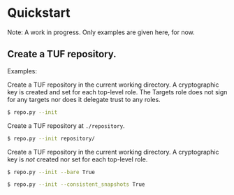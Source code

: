 # Quickstart #

Note: A work in progress.  Only examples are given here, for now.

## Create a TUF repository.

Examples:

Create a TUF repository in the current working directory.  A cryptographic key
is created and set for each top-level role.  The Targets role does not sign for
any targets nor does it delegate trust to any roles.

```Bash
$ repo.py --init
```

Create a TUF repository at `./repository`.
```Bash
$ repo.py --init repository/
```

Create a TUF repository in the current working directory.  A cryptographic key
is *not* created nor set for each top-level role.
```Bash
$ repo.py --init --bare True
```

```Bash
$ repo.py --init --consistent_snapshots True
```
